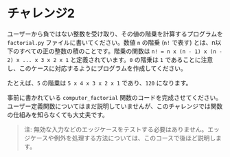 # チャレンジ2

ユーザーから負ではない整数を受け取り、その値の階乗を計算するプログラムを `factorial.py` ファイルに書いてください。数値 `n` の階乗 (`n!` で表す) とは、n以下のすべての正の整数の積のことです。階乗の関数は `n! = n x (n - 1) x (n - 2) x ... x 3 x 2 x 1` と定義されています。`0` の階乗は `1` であることに注意し、このケースに対応するようにプログラムを作成してください。

たとえば、`5` の階乗は `5 x 4 x 3 x 2 x 1` であり、`120` になります。

事前に書かれている `computer_factorial` 関数のコードを完成させてください。ユーザー定義関数についてはまだ説明していませんが、このチャレンジでは関数の仕組みを知らなくても大丈夫です。

> 注: 無効な入力などのエッジケースをテストする必要はありません。エッジケースや例外を処理する方法については、このコースで後ほど説明します。
